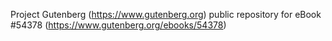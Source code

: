 Project Gutenberg (https://www.gutenberg.org) public repository for
eBook #54378 (https://www.gutenberg.org/ebooks/54378)
